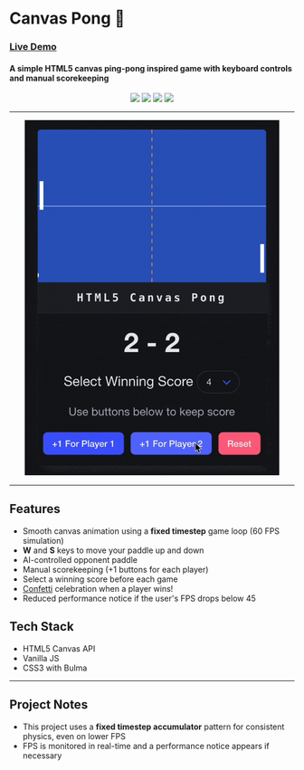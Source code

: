 # Canvas Pong 🏓

### [Live Demo](https://canvaspong.vercel.app/)

#### A simple HTML5 canvas ping-pong inspired game with keyboard controls and manual scorekeeping

<p align="center">
  <img src="https://img.shields.io/badge/HTML5-%23E34F26.svg?&logo=html5&logoColor=white"/>
  <img src="https://img.shields.io/badge/CSS3-%231572B6.svg?&logo=css3&logoColor=white"/>
  <img src="https://img.shields.io/badge/JavaScript-%23F7DF1E.svg?&logo=javascript&logoColor=black"/>
  <img src="https://img.shields.io/badge/Canvas-API-blue"/>
</p>

---

<p align="center">
  <img src="images/pp_gif1.gif" alt="Canvas Pong Demo" width="450"/>
</p>

---

## Features
- Smooth canvas animation using a **fixed timestep** game loop (60 FPS simulation)
- **W** and **S** keys to move your paddle up and down
- AI-controlled opponent paddle
- Manual scorekeeping (+1 buttons for each player)
- Select a winning score before each game
- [Confetti](https://www.npmjs.com/package/canvas-confetti/v/0.4.2) celebration when a player wins!
- Reduced performance notice if the user's FPS drops below 45


## Tech Stack
- HTML5 Canvas API
- Vanilla JS
- CSS3 with Bulma

---

## Project Notes
- This project uses a **fixed timestep accumulator** pattern for consistent physics, even on lower FPS
- FPS is monitored in real-time and a performance notice appears if necessary
